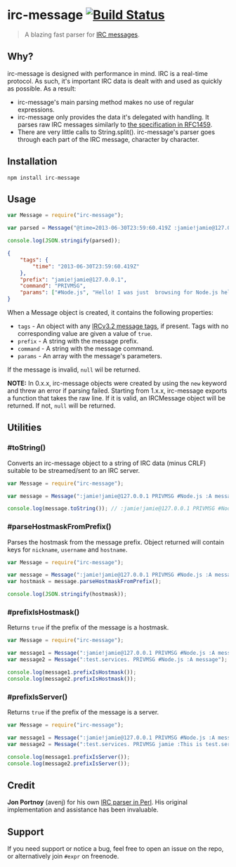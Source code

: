 # irc-message [![Build Status](https://travis-ci.org/expr/irc-message.png)](https://travis-ci.org/expr/irc-message)
> A blazing fast parser for [IRC messages](http://tools.ietf.org/html/rfc2812#section-2.3.1).

## Why?

irc-message is designed with performance in mind. IRC is a real-time protocol. As such, it's important IRC data is dealt with and used as quickly as possible. As a result:

- irc-message's main parsing method makes no use of regular expressions.
- irc-message only provides the data it's delegated with handling. It parses raw IRC messages similarly to [the specification in RFC1459](http://tools.ietf.org/html/rfc2812#section-2.3.1).
- There are very little calls to String.split(). irc-message's parser goes through each part of the IRC message, character by character.

## Installation

    npm install irc-message

## Usage

```JavaScript
var Message = require("irc-message");

var parsed = Message("@time=2013-06-30T23:59:60.419Z :jamie!jamie@127.0.0.1 PRIVMSG #Node.js :Hello! I was just  browsing for Node.js help, found this channel.");

console.log(JSON.stringify(parsed));
```

```JSON
{
    "tags": {
        "time": "2013-06-30T23:59:60.419Z"
    },
    "prefix": "jamie!jamie@127.0.0.1",
    "command": "PRIVMSG",
    "params": ["#Node.js", "Hello! I was just  browsing for Node.js help, found this channel."]
}
```

When a Message object is created, it contains the following properties:

- `tags` - An object with any [IRCv3.2 message tags](http://ircv3.org/specification/message-tags-3.2), if present. Tags with no corresponding value are given a value of `true`.
- `prefix` - A string with the message prefix.
- `command` - A string with the message command.
- `params` - An array with the message's parameters.

If the message is invalid, `null` wil be returned.

**NOTE:** In 0.x.x, irc-message objects were created by using the `new` keyword and threw an error if parsing failed. Starting from 1.x.x, irc-message exports a function that takes the raw line. If it is valid, an IRCMessage object will be returned. If not, `null` will be returned.

## Utilities

### #toString()

Converts an irc-message object to a string of IRC data (minus CRLF) suitable to be streamed/sent to an IRC server.

```JavaScript
var Message = require("irc-message");

var message = Message(":jamie!jamie@127.0.0.1 PRIVMSG #Node.js :A message");

console.log(message.toString()); // :jamie!jamie@127.0.0.1 PRIVMSG #Node.js :A message
```

### #parseHostmaskFromPrefix()

Parses the hostmask from the message prefix. Object returned will contain keys for `nickname`, `username` and `hostname`.

```JavaScript
var Message = require("irc-message");

var message = Message(":jamie!jamie@127.0.0.1 PRIVMSG #Node.js :A message");
var hostmask = message.parseHostmaskFromPrefix();

console.log(JSON.stringify(hostmask));
```

### #prefixIsHostmask()

Returns `true` if the prefix of the message is a hostmask.

```JavaScript
var Message = require("irc-message");

var message1 = Message(":jamie!jamie@127.0.0.1 PRIVMSG #Node.js :A message");
var message2 = Message(":test.services. PRIVMSG #Node.js :A message");

console.log(message1.prefixIsHostmask());
console.log(message2.prefixIsHostmask());
```

### #prefixIsServer()

Returns `true` if the prefix of the message is a server.

```JavaScript
var Message = require("irc-message");

var message1 = Message(":jamie!jamie@127.0.0.1 PRIVMSG #Node.js :A message");
var message2 = Message(":test.services. PRIVMSG jamie :This is test.services. speaking!");

console.log(message1.prefixIsServer());
console.log(message2.prefixIsServer());
```

## Credit

**Jon Portnoy** (avenj) for his own [IRC parser in Perl](http://metacpan.org/release/POE-Filter-IRCv3). His original implementation and assistance has been invaluable.

## Support

If you need support or notice a bug, feel free to open an issue on the repo, or alternatively join `#expr` on freenode.

